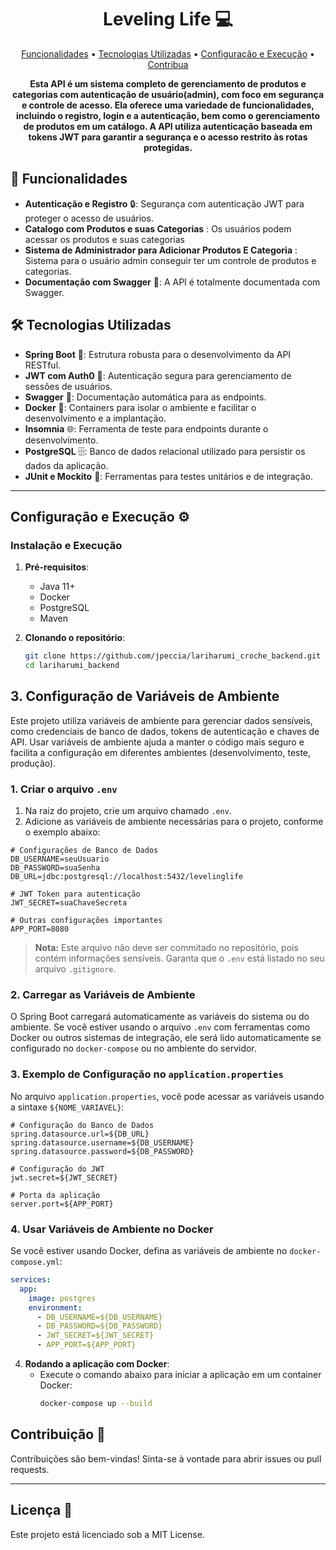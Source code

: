 <h1 align="center" style="font-weight: bold;">Leveling Life 💻</h1>

<p align="center">
  <a href="#functions">Funcionalidades</a> •
 <a href="#technologies">Tecnologias Utilizadas</a> • 
 <a href="#started">Configuração e Execução</a> • 
 <a href="#contribute">Contribua</a>
</p>

<p align="center">
    <b>Esta API é um sistema completo de gerenciamento de produtos e categorias com autenticação de usuário(admin), com foco em segurança e controle de acesso. Ela oferece uma variedade de funcionalidades, incluindo o registro, login e a autenticação, bem como o gerenciamento de produtos em um catálogo. A API utiliza autenticação baseada em tokens JWT para garantir a segurança e o acesso restrito às rotas protegidas.
</b>
</p>

<h2 id="functions">🚀 Funcionalidades</h2>

- **Autenticação e Registro** 🔒: Segurança com autenticação JWT para proteger o acesso de usuários.
- **Catalogo com Produtos e suas Categorias** : Os usuários podem acessar os produtos e suas categorias
- **Sistema de Administrador para Adicionar Produtos E Categoria** : Sistema para o usuário admin conseguir ter um controle de produtos e categorias.
- **Documentação com Swagger** 📖: A API é totalmente documentada com Swagger.


<h2 id="technologies">🛠️ Tecnologias Utilizadas</h2>

- **Spring Boot** 🌱: Estrutura robusta para o desenvolvimento da API RESTful.
- **JWT com Auth0** 🔑: Autenticação segura para gerenciamento de sessões de usuários.
- **Swagger** 📜: Documentação automática para as endpoints.
- **Docker** 🐳: Containers para isolar o ambiente e facilitar o desenvolvimento e a implantação.
- **Insomnia** 🌐: Ferramenta de teste para endpoints durante o desenvolvimento.
- **PostgreSQL** 🗄️: Banco de dados relacional utilizado para persistir os dados da aplicação.
- **JUnit e Mockito** 🧪: Ferramentas para testes unitários e de integração.

---

<h2 id="started">Configuração e Execução ⚙️</h2>

### Instalação e Execução

1. **Pré-requisitos**:
   - Java 11+
   - Docker
   - PostgreSQL
   - Maven

2. **Clonando o repositório**:
   ```bash
   git clone https://github.com/jpeccia/lariharumi_croche_backend.git
   cd lariharumi_backend
   ```

## 3. Configuração de Variáveis de Ambiente

Este projeto utiliza variáveis de ambiente para gerenciar dados sensíveis, como credenciais de banco de dados, tokens de autenticação e chaves de API. Usar variáveis de ambiente ajuda a manter o código mais seguro e facilita a configuração em diferentes ambientes (desenvolvimento, teste, produção).

### 1. Criar o arquivo `.env`

1. Na raiz do projeto, crie um arquivo chamado `.env`.
2. Adicione as variáveis de ambiente necessárias para o projeto, conforme o exemplo abaixo:

```plaintext
# Configurações de Banco de Dados
DB_USERNAME=seuUsuario
DB_PASSWORD=suaSenha
DB_URL=jdbc:postgresql://localhost:5432/levelinglife

# JWT Token para autenticação
JWT_SECRET=suaChaveSecreta

# Outras configurações importantes
APP_PORT=8080
```

> **Nota:** Este arquivo não deve ser commitado no repositório, pois contém informações sensíveis. Garanta que o `.env` está listado no seu arquivo `.gitignore`.

### 2. Carregar as Variáveis de Ambiente

O Spring Boot carregará automaticamente as variáveis do sistema ou do ambiente. Se você estiver usando o arquivo `.env` com ferramentas como Docker ou outros sistemas de integração, ele será lido automaticamente se configurado no `docker-compose` ou no ambiente do servidor.

### 3. Exemplo de Configuração no `application.properties`

No arquivo `application.properties`, você pode acessar as variáveis usando a sintaxe `${NOME_VARIAVEL}`:

```properties
# Configuração do Banco de Dados
spring.datasource.url=${DB_URL}
spring.datasource.username=${DB_USERNAME}
spring.datasource.password=${DB_PASSWORD}

# Configuração do JWT
jwt.secret=${JWT_SECRET}

# Porta da aplicação
server.port=${APP_PORT}
```

### 4. Usar Variáveis de Ambiente no Docker

Se você estiver usando Docker, defina as variáveis de ambiente no `docker-compose.yml`:

```yaml
services:
  app:
    image: postgres
    environment:
      - DB_USERNAME=${DB_USERNAME}
      - DB_PASSWORD=${DB_PASSWORD}
      - JWT_SECRET=${JWT_SECRET}
      - APP_PORT=${APP_PORT}
```

4. **Rodando a aplicação com Docker**:
   - Execute o comando abaixo para iniciar a aplicação em um container Docker:
     ```bash
     docker-compose up --build
     ```

<h2 id="contribute"></h2>

## Contribuição 🤝

Contribuições são bem-vindas! Sinta-se à vontade para abrir issues ou pull requests.

---

## Licença 📄

Este projeto está licenciado sob a MIT License.
